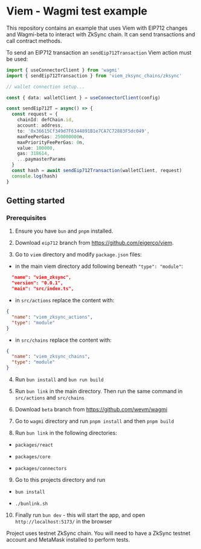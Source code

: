 # Viem - Wagmi test example

This repository contains an example that uses Viem with EIP712 changes and Wagmi-beta to interact with ZkSync chain. It can send transactions and call contract methods.

To send an EIP712 transaction an `sendEip712Transaction` Viem action must be used:

``` ts
import { useConnectorClient } from 'wagmi'
import { sendEip712Transaction } from 'viem_zksync_chains/zksync'

// wallet connection setup...

const { data: walletClient } = useConnectorClient(config) 

const sendEip712T = async() => {
  const request = {
    chainId: defChain.id,
    account: address,
    to: '0x36615Cf349d7F6344891B1e7CA7C72883F5dc049',
    maxFeePerGas: 250000000n,
    maxPriorityFeePerGas: 0n,
    value: 100000,
    gas: 318614,
    ...paymasterParams
  }
  const hash = await sendEip712Transaction(walletClient, request)
  console.log(hash)
}
```

## Getting started

### Prerequisites

1. Ensure you have `bun` and `pnpm` installed.

2. Download `eip712` branch from https://github.com/eigerco/viem.

3. Go to `viem` directory and modify `package.json` files:

 * in the main viem directory add following beneath `"type": "module"`:

 ``` json
   "name": "viem_zksync",
   "version": "0.0.1",
   "main": "src/index.ts",
 ```

* in `src/actions` replace the content with:

``` json
{
  "name": "viem_zksync_actions",
  "type": "module"
}
```

* in `src/chains` replace the content with:

``` json
{
  "name": "viem_zksync_chains",
  "type": "module"
}
```

4. Run `bun install` and `bun run build`

5. Run `bun link` in the main directory. Then run the same command in `src/actions` and `src/chains`

6. Download `beta` branch from https://github.com/wevm/wagmi

7. Go to `wagmi` directory and run `pnpm install` and then `pnpm build`

8. Run `bun link` in the following directories:

* `packages/react`

* `packages/core`

* `packages/connectors`

9. Go to this projects directory and run

* `bun install`

* `./bunlink.sh`

10. Finally run `bun dev` - this will start the app, and open `http://localhost:5173/` in the browser


Project uses testnet ZkSync chain. You will need to have a ZkSync testnet account and MetaMask installed to perform tests. 
